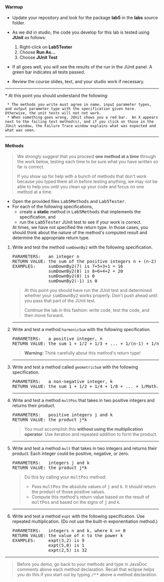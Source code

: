 #### Warmup

* Update your repository and look for the package **lab5** in the **labs**
source folder.
* As we did in studio, the code you develop for this lab is tested using **JUnit** as follows:

    1. Right-click on **Lab5Tester**
    2. Choose **Run As...**
    3. Choose **JUnit Test**

* If all goes well, you will see the results of the run in the JUnit panel. A green bar indicates all tests passed.
* Review the course slides, text, and your studio work if necessary.

<HR>
* At this point you should understand the following:

     * The methods you write must agree in name, input parameter types, and output parameter type with the specification given here.  Otherwise, the unit tests will not not work.
     * When something goes wrong, JUnit shows you a red bar.  An X appears next to the failing test method(s), and if you click on those in the JUnit window, the Failure Trace window explains what was expected and what was seen.
<HR>
<H4>Methods</H4>
<BLOCKQUOTE>
We strongly suggest that you proceed <B>one method at a time</B> through the work below,
testing each time to be sure what you have written so far is correct.
<p>
If you show up for help with a bunch of methods that don't work because you typed them
all in before testing anything, we may not be able to help you until you clean up your code
and focus on one method at a time.
</BLOCKQUOTE>
<UL>
<LI>
Open the provided files <KBD>Lab5Methods</KBD> and <KBD>Lab5Tester</KBD>.
<LI> For each of the following specifications,
<UL>
<LI>create a <b>static</b> method in <KBD>Lab5Methods</KBD> that implements the specification, and
<LI>run the <KBD>Lab5Tester</KBD> JUnit test to see if your work is correct.
</UL>
At times, we have not specified the return type.  In those cases, you should think about the nature of the
method's computed result and determine the appropriate return type.
</UL>

<OL>
<P><LI>Write and test the method <code>sumDownBy2</code>
with the following specification.
<PRE>
PARAMETERS:   an integer n
RETURN VALUE: the sum of the positive integers n + (n-2) + (n-4) + ...
EXAMPLES:     sumDownBy2(7) is 7+5+3+1 = 16
              sumDownBy2(8) is 8+6+4+2 = 20
              sumDownBy2(0) is 0
              sumDownBy2(-1) is 0
</PRE>
<BLOCKQUOTE>
At this point you should have run the JUnit test and determined whether your
<KBD>sumDownBy2</KBD> works properly.  Don't push ahead until you pass that part of
the JUnit test.
<p>
Continue the lab in this fashion:  write code, test the code, and then
move forward.
</BLOCKQUOTE>
<HR>
<P><LI>Write and test a method <code>harmonicSum</code>
with the following specification.
<PRE>
PARAMETERS:   a positive integer, n
RETURN VALUE: the sum 1 + 1/2 + 1/3 + ... + 1/(n-1) + 1/n
</PRE>
<BLOCKQUOTE>
<B>Warning:</B>  Think carefully about this method's return type!
</BLOCKQUOTE>
<P>

<HR>
<LI>Write and test a method called <CODE>geometricSum</CODE>
with the following specification.
<PRE>
PARAMETERS:   a non-negative integer, k
RETURN VALUE: the sum 1 + 1/2 + 1/4 + 1/8 + ... + 1/Math.pow(2,k)
</PRE>
<P>

<HR>
<P><LI>Write and test a method <code>multPos</code>
that takes in two positive integers and returns their product.
<PRE>
PARAMETERS:   positive integers j and k
RETURN VALUE: the product j*k
</PRE>
<BLOCKQUOTE>
You must accomplish this
<b>without using the multiplication operator</b>.   Use iteration and repeated addition
to form the product.
</BLOCKQUOTE>

<HR>
<P><LI>Write and test a method <code>mult</code>
that takes in two integers and returns their product.
Each integer could be positive, negative, or zero.
<PRE>
PARAMETERS:   integers j and k
RETURN VALUE: the product j*k
</PRE>
<BLOCKQUOTE>
Do this by calling your <KBD>multPos</KBD> method:
<UL>
<LI> Pass <KBD>multPos</KBD> the absolute values of <KBD>j</KBD> and <KBD>k</KBD>.  It should
return the product of those positive values.
<LI> Compute this method's return value based on the result of <KBD>multPos</KBD> and based
on the signs
of <KBD>j</KBD> and </KBD>k</KBD>.
</UL>
</BLOCKQUOTE>

<HR>
<P><LI>Write and test a method <code>expt</code>
with the following specification.  Use repeated multiplication.
(Do not use the built-in exponentiation method.)
<PRE>
PARAMETERS:   integers n and k, where k >= 0
RETURN VALUE: the value of n to the power k
EXAMPLES:     expt(3,2) is 9
              expt(5,0) is 1
              expt(2,5) is 32
</PRE>

</OL>

<HR>
<BLOCKQUOTE>
Before you demo, go back to your methods and type in JavaDoc comments above each
method declaration.   Recall that eclipse helps you do this if you start out by
typing <KBD>/**</KBD> above a method declaration.
</BLOCKQUOTE>
